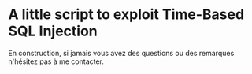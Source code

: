 # A little script to exploit Time-Based SQL Injection

En construction, si jamais vous avez des questions ou des remarques n'hésitez pas à me contacter.